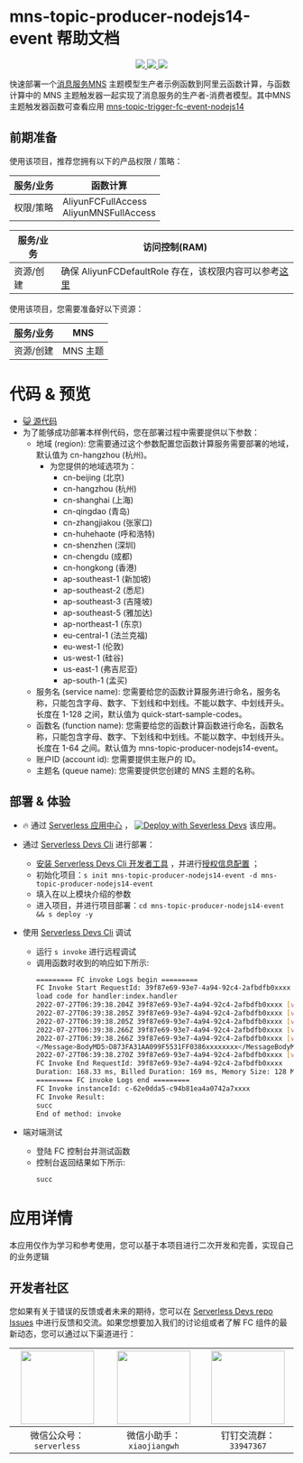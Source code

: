 # mns-topic-producer-nodejs14-event 帮助文档

<p align="center" class="flex justify-center">
    <a href="https://www.serverless-devs.com" class="ml-1">
    <img src="http://editor.devsapp.cn/icon?package=mns-topic-producer-nodejs14-event&type=packageType">
  </a>
  <a href="http://www.devsapp.cn/details.html?name=mns-topic-producer-nodejs14-event" class="ml-1">
    <img src="http://editor.devsapp.cn/icon?package=mns-topic-producer-nodejs14-event&type=packageVersion">
  </a>
  <a href="http://www.devsapp.cn/details.html?name=mns-topic-producer-nodejs14-event" class="ml-1">
    <img src="http://editor.devsapp.cn/icon?package=mns-topic-producer-nodejs14-event&type=packageDownload">
  </a>
</p>

<description>

快速部署一个[消息服务MNS](https://help.aliyun.com/document_detail/27414.html) 主题模型生产者示例函数到阿里云函数计算，与函数计算中的 MNS 主题触发器一起实现了消息服务的生产者-消费者模型。其中MNS 主题触发器函数可查看应用 [mns-topic-trigger-fc-event-nodejs14](http://www.devsapp.cn/details.html?name=mns-topic-trigger-fc-event-nodejs14)

</description>

## 前期准备
使用该项目，推荐您拥有以下的产品权限 / 策略：

| 服务/业务 | 函数计算 |     
| --- |  --- |   
| 权限/策略 | AliyunFCFullAccess <br> AliyunMNSFullAccess |

| 服务/业务 | 访问控制(RAM) |     
| --- |  --- |   
| 资源/创建 | 确保 AliyunFCDefaultRole 存在，该权限内容可以参考[这里](https://help.aliyun.com/document_detail/181589.html) |

使用该项目，您需要准备好以下资源：

| 服务/业务 | MNS |     
| --- |  --- |   
| 资源/创建 | MNS 主题 |  

<codepre id="codepre">

# 代码 & 预览

- [ :smiley_cat:  源代码](https://github.com/devsapp/start-fc/blob/main/event-function/mns-topic-producer-nodejs14-event)
- 为了能够成功部署本样例代码，您在部署过程中需要提供以下参数：
    - 地域 (region): 您需要通过这个参数配置您函数计算服务需要部署的地域，默认值为 cn-hangzhou (杭州)。
      - 为您提供的地域选项为：
        - cn-beijing (北京)
        - cn-hangzhou (杭州)
        - cn-shanghai (上海)
        - cn-qingdao (青岛)
        - cn-zhangjiakou (张家口)
        - cn-huhehaote (呼和浩特)
        - cn-shenzhen (深圳)
        - cn-chengdu (成都)
        - cn-hongkong (香港)
        - ap-southeast-1 (新加坡)
        - ap-southeast-2 (悉尼)
        - ap-southeast-3 (吉隆坡)
        - ap-southeast-5 (雅加达)
        - ap-northeast-1 (东京)
        - eu-central-1 (法兰克福)
        - eu-west-1 (伦敦)
        - us-west-1 (硅谷)
        - us-east-1 (弗吉尼亚)
        - ap-south-1 (孟买)
    - 服务名 (service name): 您需要给您的函数计算服务进行命名，服务名称，只能包含字母、数字、下划线和中划线。不能以数字、中划线开头。长度在 1-128 之间，默认值为 quick-start-sample-codes。
    - 函数名 (function name): 您需要给您的函数计算函数进行命名，函数名称，只能包含字母、数字、下划线和中划线。不能以数字、中划线开头。长度在 1-64 之间。默认值为 mns-topic-producer-nodejs14-event。
    - 账户ID (account id): 您需要提供主账户的 ID。
    - 主题名 (queue name): 您需要提供您创建的 MNS 主题的名称。

</codepre>

<deploy>

## 部署 & 体验

<appcenter>

-  :fire:  通过 [Serverless 应用中心](https://fcnext.console.aliyun.com/applications/create?template=mns-topic-producer-nodejs14-event) ，
[![Deploy with Severless Devs](https://img.alicdn.com/imgextra/i1/O1CN01w5RFbX1v45s8TIXPz_!!6000000006118-55-tps-95-28.svg)](https://fcnext.console.aliyun.com/applications/create?template=mns-topic-producer-nodejs14-event)  该应用。 

</appcenter>

- 通过 [Serverless Devs Cli](https://www.serverless-devs.com/serverless-devs/install) 进行部署：
    - [安装 Serverless Devs Cli 开发者工具](https://www.serverless-devs.com/serverless-devs/install) ，并进行[授权信息配置](https://www.serverless-devs.com/fc/config) ；
    - 初始化项目：`s init mns-topic-producer-nodejs14-event -d mns-topic-producer-nodejs14-event` 
    - 填入在以上模块介绍的参数
    - 进入项目，并进行项目部署：`cd mns-topic-producer-nodejs14-event && s deploy -y`
  
- 使用 [Serverless Devs Cli](https://www.serverless-devs.com/serverless-devs/install) 调试
  - 运行 `s invoke` 进行远程调试
  - 调用函数时收到的响应如下所示:
    ```bash
    ========= FC invoke Logs begin =========
    FC Invoke Start RequestId: 39f87e69-93e7-4a94-92c4-2afbdfb0xxxx
    load code for handler:index.handler
    2022-07-27T06:39:38.204Z 39f87e69-93e7-4a94-92c4-2afbdfb0xxxx [verbose] method: POST
    2022-07-27T06:39:38.205Z 39f87e69-93e7-4a94-92c4-2afbdfb0xxxx [verbose] request headers: {"date":"Wed, 27 Jul 2022 02:38:05 GMT","x-mns-version":"2015-06-06","content-type":"application/xml;charset=utf-8","content-length":134,"content-md5":"NmY4YjU3YjcwOWJlMTA1OTBjOGJjZTNlMGUzxxxxxxxx","authorization":"MNS STS.NULnuKuF2xxxxxxxxxxxxxxxx:JQyVqxh0aBZQZ1PN/w6Rxxxxxxxx"}
    2022-07-27T06:39:38.205Z 39f87e69-93e7-4a94-92c4-2afbdfb0xxxx [verbose] request body: <?xml version="1.0" encoding="UTF-8"?><Message xmlns="http://mns.aliyuncs.com/doc/v1/"><MessageBody>hello mns</MessageBody></Message>
    2022-07-27T06:39:38.266Z 39f87e69-93e7-4a94-92c4-2afbdfb0xxxx [verbose] statusCode 201
    2022-07-27T06:39:38.266Z 39f87e69-93e7-4a94-92c4-2afbdfb0xxxx [verbose] response headers: {"server":"AliyunMQS","date":"Wed, 27 Jul 2022 06:39:38 GMT","content-type":"text/xml;charset=utf-8","content-length":"208","connection":"keep-alive","x-mns-version":"2015-06-06","x-mns-request-id":"62E0DDAA3445415C783Dxxxx"}
    </Message>BodyMD5>D873FA31AA099F5531FF0386xxxxxxxx</MessageBodyMD5>ose] response body: <?xml version="1.0" ?>
    2022-07-27T06:39:38.270Z 39f87e69-93e7-4a94-92c4-2afbdfb0xxxx [verbose] Publish message succ: MessageID:CC9C55A980764E2D5C35890Axxxxxxxx,BodyMD5:D873FA31AA099F5531FF0386xxxxxxxx
    FC Invoke End RequestId: 39f87e69-93e7-4a94-92c4-2afbdfb0xxxx
    Duration: 168.33 ms, Billed Duration: 169 ms, Memory Size: 128 MB, Max Memory Used: 52.00 MB
    ========= FC invoke Logs end =========
    FC Invoke instanceId: c-62e0dda5-c94b81ea4a0742a7xxxx
    FC Invoke Result:
    succ
    End of method: invoke
      ```
- 端对端测试
  - 登陆 FC 控制台并测试函数
  - 控制台返回结果如下所示:
    ```bash
    succ
    ```
</deploy>

<appdetail id="flushContent">

# 应用详情



本应用仅作为学习和参考使用，您可以基于本项目进行二次开发和完善，实现自己的业务逻辑



</appdetail>

<devgroup>

## 开发者社区

您如果有关于错误的反馈或者未来的期待，您可以在 [Serverless Devs repo Issues](https://github.com/serverless-devs/serverless-devs/issues) 中进行反馈和交流。如果您想要加入我们的讨论组或者了解 FC 组件的最新动态，您可以通过以下渠道进行：

<p align="center">

| <img src="https://serverless-article-picture.oss-cn-hangzhou.aliyuncs.com/1635407298906_20211028074819117230.png" width="130px" > | <img src="https://serverless-article-picture.oss-cn-hangzhou.aliyuncs.com/1635407044136_20211028074404326599.png" width="130px" > | <img src="https://serverless-article-picture.oss-cn-hangzhou.aliyuncs.com/1635407252200_20211028074732517533.png" width="130px" > |
|--- | --- | --- |
| <center>微信公众号：`serverless`</center> | <center>微信小助手：`xiaojiangwh`</center> | <center>钉钉交流群：`33947367`</center> | 

</p>

</devgroup>